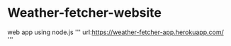 # Weather-fetcher-website
web app using node.js
'''
url:https://weather-fetcher-app.herokuapp.com/
'''
